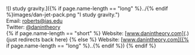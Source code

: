 ![I study gravity.]({% if page.name-length == "long" %}../{% endif %}images/dan-jet-pack.png "I study gravity.")
<br />
Email: [roberts@ias.edu](mailto:roberts@ias.edu)
<br />
Twitter: [@danintheory](http://twitter.com/danintheory)
<br />
{% if page.name-length == "short" %}
Website: [www.danintheory.com](.) 
<br />
(just redirects back here)
{% else %}
Website: [www.danintheory.com]({% if page.name-length == "long" %}..{% endif %}) 
{% endif %}